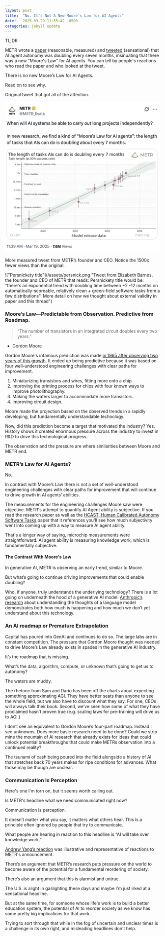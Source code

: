 ```yaml
---
layout: post
title:  "No. It’s Not A New Moore’s Law for AI Agents"
date:   2025-03-29 11:55:42 -0500
categories: jekyll update
---
```


TL;DR

METR wrote a [paper][ai-agents] (reasonable, measured) and [tweeted][metr-tweet] (sensational) that AI agent autonomy was doubling every seven months, insinuating that there was a new "Moore's Law" for AI agents. You can tell by people's reactions who read the paper and who looked at the tweet. 

There is no new Moore’s Law for AI Agents. 

Read on to see why.

Original tweet that got all of the attention.

![Moore's Law for AI Agents](/assets/METRtweet.png "Tweet from the official METR account that states: In new research, we find a kind of “Moore’s Law for AI agents”: the length of tasks that AIs can do is doubling about every 7 months. The length of tasks AIs can do is doubling about every 7 months.")

More measured tweet from METR’s founder and CEO. Notice the 1500x fewer views than the original.

!["Persnickety title"](/assets/persnick.png "Tweet from Elizabeth Barnes, the founder and CEO of METR that reads: Persnickety title would be: "there's an exponential trend with doubling time between ~2 -12 months on automatically-scoreable, relatively clean + green-field software tasks from a few distributions". More detail on how we thought about external validity in paper and this thread")

### Moore’s Law—Predictable from Observation. Predictive from Roadmap.

> “The number of transistors in an integrated circuit doubles every two years.”
- Gordon Moore

Gordon Moore's infamous prediction was made [in 1965 after observing two years of this growth][moores-law]. It ended up being predictive because it was based on four well-understood engineering challenges with clear paths for improvement.

1. Miniaturizing transistors and wires, fitting more onto a chip.
2. Improving the printing process for chips with four known ways to improve photolithography.
3. Making the wafers larger to accommodate more transistors.
4. Improving circuit design.

Moore made the projection based on the observed trends in a rapidly developing, but fundamentally understandable technology. 

Now, did this prediction become a target that motivated the industry? Yes. History shows it created enormous pressure across the industry to invest in R&D to drive this technological progress.

The observation and the pressure are where similarities between Moore and METR end.




### METR’s Law for AI Agents?
No. 

In contrast with Moore’s Law there is not a set of well-understood engineering challenges with clear paths for improvement that will continue to drive growth in AI agents’ abilities.

The measurements for the engineering challenges Moore saw were objective. METR's attempt to quantify AI Agent ability is subjective. If you read the research paper as well as the [HCAST, Human Calibrated Autonomy Software Tasks][hcast] paper that it references you'll see how much subjectivity went into coming up with a way to measure AI agent ability.

That's a longer way of saying, microchip measurements were straightforward. AI agent ability is measuring knowledge work, which is fundamentally subjective.

#### The Contrast With Moore's Law

In generative AI, METR is observing an early trend, similar to Moore. 

But what’s going to continue driving improvements that could enable doubling?

Who, if anyone, truly understands the underlying technology? There is a lot going on underneath the hood of a generative AI model. [Anthropic’s research][anthropic-thoughts] about understanding the thoughts of a language model demonstrates both how much is happening and how much we don’t yet understand about this technology.

### An AI roadmap or Premature Extrapolation

Capital has poured into GenAI and continues to do so. The large labs are in constant competition. The pressure that Gordon Moore thought was needed to drive Moore’s Law already exists in spades in the generative AI industry.

It’s the roadmap that is missing. 

What’s the data, algorithm, compute, or unknown that’s going to get us to autonomy? 

The waters are muddy. 

The rhetoric from Sam and Dario has been off the charts about expecting something approximating AGI. They have better seats than anyone to see the whole field, but we also have to discount what they say. For one, CEOs will always talk their book. Second, we’ve seen how some of what they have proclaimed hasn’t proven true (e.g. scaling laws for pre-training will drive us to AGI.)

I don’t see an equivalent to Gordon Moore’s four-part roadmap. Instead I see unknowns. Does more basic research need to be done? Could we strip mine the mountain of AI research that already exists for ideas that could unlock potential breakthroughs that could make METRs observation into a continued reality?

The tsunami of cash being poured into the field alongside a history of AI that stretches back 70 years makes for ripe conditions for advances. What those may be though are unclear.

### Communication Is Perception
Here's one I'm torn on, but it seems worth calling out.

Is METR's headline what we need communicated right now?

Communication is perception. 

It doesn’t matter what you say, it matters what others hear. This is a principle often ignored by people that try to communicate.

What people are hearing in reaction to this headline is “AI will take over knowledge work.”

[Andrew Yang’s reaction][yang-reaction] was illustrative and representative of reactions to METR's announcement.

There’s an argument that METR’s research puts pressure on the world to become aware of the potential for a fundamental reordering of society.

There’s also an argument that this is alarmist and untrue.

The U.S. is alight in gaslighting these days and maybe I'm just irked at a sensational headline. 

But at the same time, for someone whose life's work is to build a better education system, the potential of AI to reorder society as we know has some pretty big implications for that work. 

Trying to sort through that while in the fog of uncertain and unclear times is a challenge in its own right, and misleading headlines don't help.

[ai-agents]: https://metr.org/blog/2025-03-19-measuring-ai-ability-to-complete-long-tasks/
[metr-tweet]: https://x.com/METR_Evals/status/1902384481111322929
[hcast]: https://metr.org/hcast.pdf
[moores-law]: https://hasler.ece.gatech.edu/Published_papers/Technology_overview/gordon_moore_1965_article.pdf
[anthropic-thoughts]: https://www.anthropic.com/news/tracing-thoughts-language-model
[yang-reaction]: https://x.com/AndrewYang/status/1902468574641328417